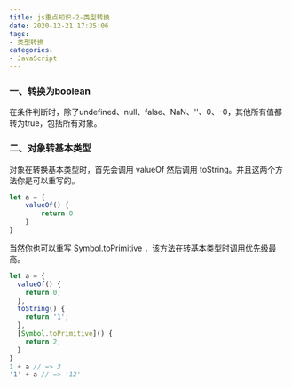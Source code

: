 ```yaml
---
title: js重点知识-2-类型转换
date: 2020-12-21 17:35:06
tags:
- 类型转换
categories:
- JavaScript
---
```

### 一、转换为boolean

在条件判断时，除了undefined、null、false、NaN、''、0、-0，其他所有值都转为true，包括所有对象。

### 二、对象转基本类型

对象在转换基本类型时，首先会调用 valueOf 然后调用 toString。并且这两个方法你是可以重写的。

```js
let a = {
    valueOf() {
    	return 0
    }
}
```

当然你也可以重写 Symbol.toPrimitive ，该方法在转基本类型时调用优先级最高。

```js
let a = {
  valueOf() {
    return 0;
  },
  toString() {
    return '1';
  },
  [Symbol.toPrimitive]() {
    return 2;
  }
}
1 + a // => 3
'1' + a // => '12'
```